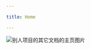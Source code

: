 ```yaml
---

title: Home

---
```

<subhome
    title="其它文档" 
    subtitle="但是文档相关的项目是别人做的" 
    tagline="因为一些文档较小或者因为其它原因没法做一个单独的文档来存放，所以那些文档就会被放在这里¯\_(ツ)_/¯"
    tiptitle="<- 在侧边栏查看更多.">
    <img src="/docs/Shared/Docs/OtherPersonProjectDocs/OtherDocs/OtherDocsHome.png" alt="别人项目的其它文档的主页图片" title="(敷衍的图标)" class="subhomeimg"/>
</subhome>